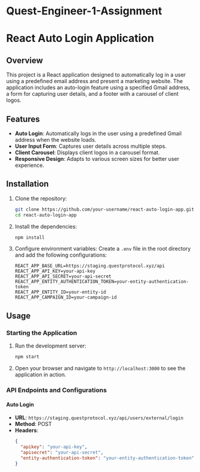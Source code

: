 # Quest-Engineer-1-Assignment
# React Auto Login Application

## Overview

This project is a React application designed to automatically log in a user using a predefined email address and present a marketing website. The application includes an auto-login feature using a specified Gmail address, a form for capturing user details, and a footer with a carousel of client logos.

## Features

- **Auto Login**: Automatically logs in the user using a predefined Gmail address when the website loads.
- **User Input Form**: Captures user details across multiple steps.
- **Client Carousel**: Displays client logos in a carousel format.
- **Responsive Design**: Adapts to various screen sizes for better user experience.

## Installation

1. Clone the repository:
    ```sh
    git clone https://github.com/your-username/react-auto-login-app.git
    cd react-auto-login-app
    ```

2. Install the dependencies:
    ```sh
    npm install
    ```

3. Configure environment variables:
    Create a `.env` file in the root directory and add the following configurations:
    ```env
    REACT_APP_BASE_URL=https://staging.questprotocol.xyz/api
    REACT_APP_API_KEY=your-api-key
    REACT_APP_API_SECRET=your-api-secret
    REACT_APP_ENTITY_AUTHENTICATION_TOKEN=your-entity-authentication-token
    REACT_APP_ENTITY_ID=your-entity-id
    REACT_APP_CAMPAIGN_ID=your-campaign-id
    ```

## Usage

### Starting the Application

1. Run the development server:
    ```sh
    npm start
    ```

2. Open your browser and navigate to `http://localhost:3000` to see the application in action.

### API Endpoints and Configurations

#### Auto Login

- **URL**: `https://staging.questprotocol.xyz/api/users/external/login`
- **Method**: POST
- **Headers**:
  ```json
  {
    "apikey": "your-api-key",
    "apisecret": "your-api-secret",
    "entity-authentication-token": "your-entity-authentication-token"
  }
